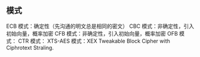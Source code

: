 ## 模式
ECB 模式：确定性（先沟通的明文总是相同的密文）
CBC 模式：非确定性，引入初始向量，概率加密
CFB 模式：非确定性，引入初始向量，概率加密
OFB 模式：
CTR 模式：
XTS-AES 模式：XEX Tweakable Block Cipher with Ciphrotext Straling.